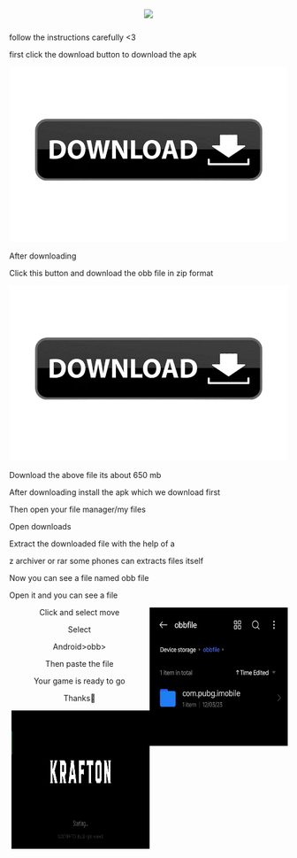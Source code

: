 <h1 align="center">
<img src="https://readme-typing-svg.herokuapp.com/?lines=Hola,+amigos!+👋;This+is+justin+x3....;by+using+this+website+;you'll+be+able+to+download;the+old+pubg+mobile&center=true&size=30">
  </a>
</h1>

follow the instructions carefully <3



first click the download button to download the apk

<code><a href="https://www.mediafire.com/file/cjlm7fof6qudym8/Battlegrounds_India.apk/file" title="apk file"><img  src="Images/download.png"></a></code>          



After downloading

Click this button and download the obb file in zip format


<code><a href="https://www.mediafire.com/file/bkirzlc681x86ir/obbfile.zip/file" title="obb"><img  src="Images/download.png"></a></code>

Download the above file its about 650 mb


After downloading install the apk which we download first


Then open your file manager/my files

Open downloads

Extract the downloaded file with the help of a

z archiver or rar some phones can extracts files itself

Now you can see a file named obb file

Open it and you can see a file

<div align="center">
<img src="https://github.com/justinx3/pubg/blob/main/Images/IMG_20230312_205142.jpg" height="250" width="250" align="right">

Click and select move

Select

Android>obb>

Then paste the file


  Your game is ready to go



Thanks🤍


<img src="https://github.com/justinx3/pubg/blob/main/Images/Screenshot_2023-03-12-20-54-23-00_db2300be643d553259cbc11cd691d2a5.jpg" height="250" width="250" align="right">

